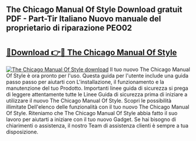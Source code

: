 ## The Chicago Manual Of Style Download gratuit PDF - Part-Tir Italiano Nuovo manuale del proprietario di riparazione PEO02

# <h2><a href="http://df97cc.blite.top/?on=The+Chicago+Manual+Of+Style">🔗Download 👉🔴 The Chicago Manual Of Style</a></h2>

[![The Chicago Manual Of Style download](https://i.imgur.com/lujVjoI.png)](http://df97cc.blite.top/?on=The+Chicago+Manual+Of+Style)
Il tuo nuovo The Chicago Manual Of Style è ora pronto per l'uso. Questa guida per l'utente include una guida passo passo per aiutarti con L'installazione, il funzionamento e la manutenzione del tuo Prodotto. Importanti linee guida di sicurezza si prega di leggere attentamente tutte le Linee Guida di sicurezza prima di iniziare a utilizzare il nuovo The Chicago Manual Of Style. Scopri le possibilità illimitate Dell'elenco delle funzionalità con il tuo nuovo The Chicago Manual Of Style. Riteniamo che The Chicago Manual Of Style abbia fatto il suo lavoro per aiutarti a iniziare con il tuo nuovo Gadget. Se hai bisogno di chiarimenti o assistenza, il nostro Team di assistenza clienti è sempre a tua disposizione.
